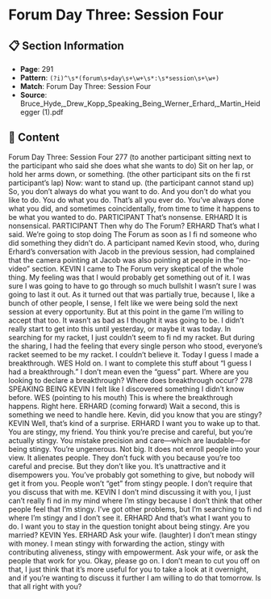 # Forum Day Three: Session Four

## 📋 Section Information

- **Page**: 291
- **Pattern**: `(?i)^\s*(forum\s+day\s+\w+\s*:\s*session\s+\w+)`
- **Match**: Forum Day Three: Session Four
- **Source**: Bruce_Hyde,_Drew_Kopp_Speaking_Being_Werner_Erhard,_Martin_Heidegger (1).pdf

## 📄 Content

Forum Day Three: Session Four
277
(to another participant sitting next to the participant who said she does what she wants to do)
Sit on her lap, or hold her arms down, or something.
(the other participant sits on the fi rst participant’s lap)
Now: want to stand up.
(the participant cannot stand up)
So, you don’t always do what you want to do. And you don’t do what you like to do. You do what
you do. That’s all you ever do. You’ve always done what you did, and sometimes coincidentally,
from time to time it happens to be what you wanted to do.
PARTICIPANT
That’s nonsense.
ERHARD
It is nonsensical.
PARTICIPANT
Then why do The Forum?
ERHARD
That’s what I said. We’re going to stop doing The Forum as soon as I fi nd someone who did
something they didn’t do.
A participant named Kevin stood, who, during Erhard’s conversation with Jacob in the previous
session, had complained that the camera pointing at Jacob was also pointing at people in the “no-
video” section.
KEVIN
I came to The Forum very skeptical of the whole thing. My feeling was that I would probably
get something out of it. I was sure I was going to have to go through so much bullshit I wasn’t
sure I was going to last it out. As it turned out that was partially true, because I, like a bunch of
other people, I sense, I felt like we were being sold the next session at every opportunity. But at
this point in the game I’m willing to accept that too. It wasn’t as bad as I thought it was going
to be. I didn’t really start to get into this until yesterday, or maybe it was today. In searching for
my racket, I just couldn’t seem to fi nd my racket. But during the sharing, I had the feeling that
every single person who stood, everyone’s racket seemed to be my racket. I couldn’t believe it.
Today I guess I made a breakthrough.
WES
Hold on. I want to complete this stuff  about “I guess I had a breakthrough.” I don’t mean even
the “guess” part. Where are you looking to declare a breakthrough? Where does breakthrough
occur?
278
SPEAKING BEING
KEVIN
I felt like I discovered something I didn’t know before.
WES (pointing to his mouth)
This is where the breakthrough happens. Right here.
ERHARD (coming forward)
Wait a second, this is something we need to handle here. Kevin, did you know that you are
stingy?
KEVIN
Well, that’s kind of a surprise.
ERHARD
I want you to wake up to that. You are stingy, my friend. You think you’re precise and careful,
but you’re actually stingy. You mistake precision and care—which are laudable—for being
stingy. You’re ungenerous. Not big. It does not enroll people into your view. It alienates people.
They don’t fuck with you because you’re too careful and precise. But they don’t like you. It’s
unattractive and it disempowers you. You’ve probably got something to give, but nobody will
get it from you. People won’t “get” from stingy people. I don’t require that you discuss that with
me.
KEVIN
I don’t mind discussing it with you, I just can’t really fi nd in my mind where I’m stingy because
I don’t think that other people feel that I’m stingy. I’ve got other problems, but I’m searching to
fi nd where I’m stingy and I don’t see it.
ERHARD
And that’s what I want you to do. I want you to stay in the question tonight about being stingy.
Are you married?
KEVIN
Yes.
ERHARD
Ask your wife.
(laughter)
I don’t mean stingy with money. I mean stingy with forwarding the action, stingy with
contributing aliveness, stingy with empowerment. Ask your wife, or ask the people that work
for you. Okay, please go on. I don’t mean to cut you off  on that, I just think that it’s more useful
for you to take a look at it overnight, and if you’re wanting to discuss it further I am willing to
do that tomorrow. Is that all right with you?